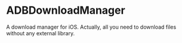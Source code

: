 ADBDownloadManager
==================

A download manager for iOS. Actually, all you need to download files without any external library.
